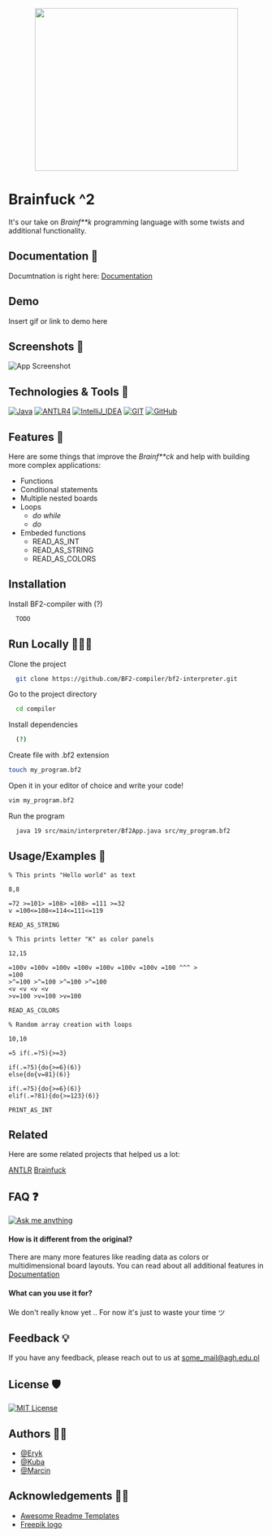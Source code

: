<p align="center">

  <img src="https://github.com/BF2-compiler/bf2-interpreter/assets/81770791/7796d359-80ff-43b0-8e49-f3ddba1dd28d" width="400" height="320"/>


</p>

# Brainfuck ^2

It's our take on *Brainf**k* programming language with some twists and additional functionality.


## Documentation 📖
Documtnation is right here:
[Documentation](https://github.com/BF2-compiler/bf2-interpreter/wiki)


## Demo 

Insert gif or link to demo here


## Screenshots 📸

![App Screenshot](https://via.placeholder.com/468x300?text=App+Screenshot+Here)


## Technologies & Tools 🧰
[![Java]( https://img.shields.io/badge/Java-ED8B00?style=for-the-badge&logo=openjdk&logoColor=white)]()
[![ANTLR4]( https://img.shields.io/badge/ANTLR4-ED1A00?style=for-the-badge&logo=AniList&logoColor=white)]()
[![IntelliJ_IDEA](https://img.shields.io/badge/IntelliJ_IDEA-000000.svg?style=for-the-badge&logo=intellij-idea&logoColor=white)]()
[![GIT](https://img.shields.io/badge/GIT-E44C30?style=for-the-badge&logo=git&logoColor=white)]()
[![GitHub](https://img.shields.io/badge/GitHub-100000?style=for-the-badge&logo=github&logoColor=white)]()


## Features 🚀

Here are some things that improve the *Brainf**ck* and help with building more complex applications: 

- Functions
- Conditional statements
- Multiple nested boards
- Loops
    - *do while*
    - *do*
- Embeded functions
    - READ_AS_INT
    - READ_AS_STRING
    - READ_AS_COLORS


## Installation 

Install BF2-compiler with (?)

```bash
  TODO
```
    
## Run Locally 🏃🏼‍♂️

Clone the project

```bash
  git clone https://github.com/BF2-compiler/bf2-interpreter.git
```

Go to the project directory

```bash
  cd compiler
```

Install dependencies

```bash
  (?)
```

Create file with .bf2 extension

```bash
touch my_program.bf2
```

Open it in your editor of choice and write your code!

```bash
vim my_program.bf2
```

Run the program

```bash
  java 19 src/main/interpreter/Bf2App.java src/my_program.bf2
```


## Usage/Examples 🧪

```bf2
% This prints "Hello world" as text

8,8

=72 >=101> =108> =108> =111 >=32
v =100<=108<=114<=111<=119

READ_AS_STRING
```

```bf2
% This prints letter "K" as color panels

12,15

=100v =100v =100v =100v =100v =100v =100v =100 ^^^ >
=100
>^=100 >^=100 >^=100 >^=100
<v <v <v <v
>v=100 >v=100 >v=100

READ_AS_COLORS
```

```bf2
% Random array creation with loops

10,10

=5 if(.=?5){>=3}

if(.=?5){do{>=6}(6)}
else{do{v=81}(6)}

if(.=?5){do{>=6}(6)}
elif(.=?81){do{>=123}(6)}

PRINT_AS_INT
```


## Related

Here are some related projects that helped us a lot:

[ANTLR](https://www.antlr.org)
[Brainfuck](http://brainfuck.org)


## FAQ ❓

[![Ask me anything](https://img.shields.io/badge/Ask%20me-anything-1abc9c.svg)]()

#### How is it different from the original?

There are many more features like reading data as colors or multidimensional board layouts. You can read about all additional features in [Documentation](https://linktodocumentation)

#### What can you use it for?

We don't really know yet .. For now it's just to waste your time ツ




## Feedback 💡

If you have any feedback, please reach out to us at some_mail@agh.edu.pl


## License 🛡️

[![MIT License](https://img.shields.io/badge/License-MIT-green.svg)](https://choosealicense.com/licenses/mit/)


## Authors 👏🏼

- [@Eryk](https://github.com/ErykMikolajek)
- [@Kuba](https://github.com/kubijaku)
- [@Marcin](https://github.com/MarcinZ20)


## Acknowledgements 🤝🏼

 - [Awesome Readme Templates](https://awesomeopensource.com/project/elangosundar/awesome-README-templates)
- [Freepik logo](https://pl.freepik.com/darmowe-wektory/bol-mozgu_34293861.htm#query=brain%20with%20lightning&position=3&from_view=search&track=ais)
